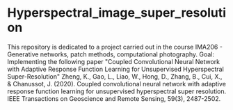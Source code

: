 # Hyperspectral_image_super_resolution
This repository is dedicated to a project carried out in the course IMA206 - Generative networks, patch methods, computational photography. 
Goal: Implementing the following paper "Coupled Convolutional Neural Network with Adaptive Response Function Learning for Unsupervised Hyperspectral Super-Resolution"
Zheng, K., Gao, L., Liao, W., Hong, D., Zhang, B., Cui, X., & Chanussot, J. (2020). Coupled convolutional neural network with adaptive response function learning for unsupervised hyperspectral super resolution. IEEE Transactions on Geoscience and Remote Sensing, 59(3), 2487-2502.

